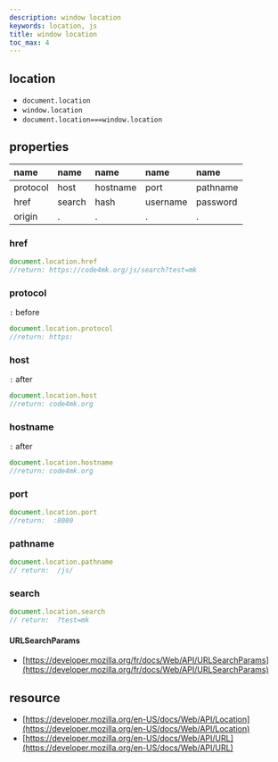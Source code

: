 ```yaml
---
description: window location
keywords: location, js
title: window location
toc_max: 4
---
```


## location

* `document.location`
* `window.location`
* `document.location===window.location`

## properties

| name     | name     | name| name | name|
| :------------- | :------------- |:-------------|:-------------|:-------------|
|protocol|host|hostname|port|pathname|
|href|search|hash|username|password|
|origin|.|.|.|.|


### href

```js
document.location.href
//return: https://code4mk.org/js/search?test=mk
```

### protocol

`:` before

```js
document.location.protocol
//return: https:
```

### host

`:` after

```js
document.location.host
//return: code4mk.org
```

### hostname

`:` after

```js
document.location.hostname
//return: code4mk.org
```

### port

```js
document.location.port
//return:  :8080
```

### pathname

```js
document.location.pathname
// return:  /js/
```

### search

```js
document.location.search
// return:  ?test=mk
```

#### URLSearchParams

* [https://developer.mozilla.org/fr/docs/Web/API/URLSearchParams](https://developer.mozilla.org/fr/docs/Web/API/URLSearchParams)

## resource

* [https://developer.mozilla.org/en-US/docs/Web/API/Location](https://developer.mozilla.org/en-US/docs/Web/API/Location)
* [https://developer.mozilla.org/en-US/docs/Web/API/URL](https://developer.mozilla.org/en-US/docs/Web/API/URL)
